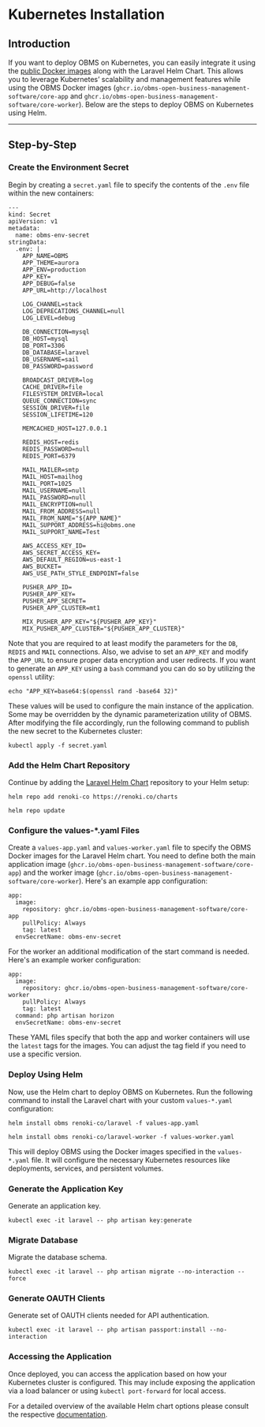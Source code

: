 # Kubernetes Installation

## Introduction[​](#introduction "Direct link to Introduction")

If you want to deploy OBMS on Kubernetes, you can easily integrate it using the [public Docker images](/docs/getting-started/installation/docker.md#available-docker-images) along with the Laravel Helm Chart. This allows you to leverage Kubernetes’ scalability and management features while using the OBMS Docker images (`ghcr.io/obms-open-business-management-software/core-app` and `ghcr.io/obms-open-business-management-software/core-worker`). Below are the steps to deploy OBMS on Kubernetes using Helm.

***

## Step-by-Step[​](#step-by-step "Direct link to Step-by-Step")

### Create the Environment Secret[​](#create-the-environment-secret "Direct link to Create the Environment Secret")

Begin by creating a `secret.yaml` file to specify the contents of the `.env` file within the new containers:

```
---
kind: Secret
apiVersion: v1
metadata:
  name: obms-env-secret
stringData:
  .env: |
    APP_NAME=OBMS
    APP_THEME=aurora
    APP_ENV=production
    APP_KEY=
    APP_DEBUG=false
    APP_URL=http://localhost

    LOG_CHANNEL=stack
    LOG_DEPRECATIONS_CHANNEL=null
    LOG_LEVEL=debug

    DB_CONNECTION=mysql
    DB_HOST=mysql
    DB_PORT=3306
    DB_DATABASE=laravel
    DB_USERNAME=sail
    DB_PASSWORD=password

    BROADCAST_DRIVER=log
    CACHE_DRIVER=file
    FILESYSTEM_DRIVER=local
    QUEUE_CONNECTION=sync
    SESSION_DRIVER=file
    SESSION_LIFETIME=120

    MEMCACHED_HOST=127.0.0.1

    REDIS_HOST=redis
    REDIS_PASSWORD=null
    REDIS_PORT=6379

    MAIL_MAILER=smtp
    MAIL_HOST=mailhog
    MAIL_PORT=1025
    MAIL_USERNAME=null
    MAIL_PASSWORD=null
    MAIL_ENCRYPTION=null
    MAIL_FROM_ADDRESS=null
    MAIL_FROM_NAME="${APP_NAME}"
    MAIL_SUPPORT_ADDRESS=hi@obms.one
    MAIL_SUPPORT_NAME=Test

    AWS_ACCESS_KEY_ID=
    AWS_SECRET_ACCESS_KEY=
    AWS_DEFAULT_REGION=us-east-1
    AWS_BUCKET=
    AWS_USE_PATH_STYLE_ENDPOINT=false

    PUSHER_APP_ID=
    PUSHER_APP_KEY=
    PUSHER_APP_SECRET=
    PUSHER_APP_CLUSTER=mt1

    MIX_PUSHER_APP_KEY="${PUSHER_APP_KEY}"
    MIX_PUSHER_APP_CLUSTER="${PUSHER_APP_CLUSTER}"
```

Note that you are required to at least modify the parameters for the `DB`, `REDIS` and `MAIL` connections. Also, we advise to set an `APP_KEY` and modify the `APP_URL` to ensure proper data encryption and user redirects. If you want to generate an `APP_KEY` using a `bash` command you can do so by utilizing the `openssl` utility:

```
echo "APP_KEY=base64:$(openssl rand -base64 32)"
```

These values will be used to configure the main instance of the application. Some may be overridden by the dynamic parameterization utility of OBMS. After modifying the file accordingly, run the following command to publish the new secret to the Kubernetes cluster:

```
kubectl apply -f secret.yaml
```

### Add the Helm Chart Repository[​](#add-the-helm-chart-repository "Direct link to Add the Helm Chart Repository")

Continue by adding the [Laravel Helm Chart](https://github.com/renoki-co/charts) repository to your Helm setup:

```
helm repo add renoki-co https://renoki.co/charts
```

```
helm repo update
```

### Configure the values-\*.yaml Files[​](#configure-the-values-yaml-files "Direct link to Configure the values-*.yaml Files")

Create a `values-app.yaml` and `values-worker.yaml` file to specify the OBMS Docker images for the Laravel Helm chart. You need to define both the main application image (`ghcr.io/obms-open-business-management-software/core-app`) and the worker image (`ghcr.io/obms-open-business-management-software/core-worker`). Here's an example app configuration:

```
app:
  image:
    repository: ghcr.io/obms-open-business-management-software/core-app
    pullPolicy: Always
    tag: latest
  envSecretName: obms-env-secret
```

For the worker an additional modification of the start command is needed. Here's an example worker configuration:

```
app:
  image:
    repository: ghcr.io/obms-open-business-management-software/core-worker
    pullPolicy: Always
    tag: latest
  command: php artisan horizon
  envSecretName: obms-env-secret
```

These YAML files specify that both the app and worker containers will use the `latest` tags for the images. You can adjust the tag field if you need to use a specific version.

### Deploy Using Helm[​](#deploy-using-helm "Direct link to Deploy Using Helm")

Now, use the Helm chart to deploy OBMS on Kubernetes. Run the following command to install the Laravel chart with your custom `values-*.yaml` configuration:

```
helm install obms renoki-co/laravel -f values-app.yaml
```

```
helm install obms renoki-co/laravel-worker -f values-worker.yaml
```

This will deploy OBMS using the Docker images specified in the `values-*.yaml` file. It will configure the necessary Kubernetes resources like deployments, services, and persistent volumes.

### Generate the Application Key[​](#generate-the-application-key "Direct link to Generate the Application Key")

Generate an application key.

```
kubectl exec -it laravel -- php artisan key:generate
```

### Migrate Database[​](#migrate-database "Direct link to Migrate Database")

Migrate the database schema.

```
kubectl exec -it laravel -- php artisan migrate --no-interaction --force
```

### Generate OAUTH Clients[​](#generate-oauth-clients "Direct link to Generate OAUTH Clients")

Generate set of OAUTH clients needed for API authentication.

```
kubectl exec -it laravel -- php artisan passport:install --no-interaction
```

### Accessing the Application[​](#accessing-the-application "Direct link to Accessing the Application")

Once deployed, you can access the application based on how your Kubernetes cluster is configured. This may include exposing the application via a load balancer or using `kubectl port-forward` for local access.

For a detailed overview of the available Helm chart options please consult the respective [documentation](https://github.com/renoki-co/charts/blob/master/charts/laravel/values.yaml).
